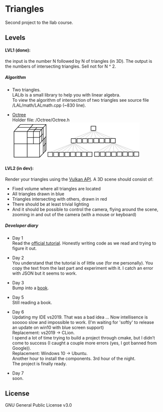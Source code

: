 # Triangles
Second project to the Ilab course.

## Levels

#### LVL1 (done): 
the input is the number N followed by N of triangles (in 3D). 
The output is the numbers of intersecting triangles. 
Sell not for N ^ 2.

##### Algorithm
- Two triangles. \
LALib is a small library to help you with linear algebra. \
To view the algorithm of intersection of two triangles 
see source file /LAL/math/LALmath.cpp (~830 line).
    
- [Octree](https://en.wikipedia.org/wiki/Octree) \
Holder file: /Octree/Octree.h \
![](resource/otherImages/Octree.png "example") 

#### LVL2 (in dev):
Render your triangles using the [Vulkan API](https://www.khronos.org/vulkan/).
A 3D scene should consist of:
* Fixed volume where all triangles are located
* All triangles drawn in blue
* Triangles intersecting with others, drawn in red
* There should be at least trivial lighting
* And it should be possible to control the camera, flying around the scene, 
zooming in and out of the camera (with a mouse or keyboard)

##### Developer diary
* Day 1 \
Read the [official tutorial](https://vulkan-tutorial.com/). 
Honestly writing code as we read and trying to figure it out.

* Day 2 \
You understand that the tutorial is of little use (for me personally). 
You copy the text from the last part and experiment with it.
I catch an error with JSON but it seems to work.

* Day 3 \
Bump into a [book](https://www.litres.ru/grehem-sellers/vulkan-rukovodstvo-razrabotchika-oficialnoe-rukovo-27071853/).

* Day 5 \
Still reading a book.

* Day 6 \
Updating my IDE vs2019. That was a bad idea ... Now intellisence is sooooo slow and impossible to work.
(I'm waiting for 'softly' to release an update on win10 with blue screen support) \
Replacement: vs2019 -> CLion. \
I spend a lot of time trying to build a project through cmake, 
but I didn’t come to success 
(I caught a couple more errors (yes, I got banned from Google)). \
Replacement: Windows 10 -> Ubuntu. \
Another hour to install the components.
3rd hour of the night. \
The project is finally ready.

* Day 7 \
soon.

## License
GNU General Public License v3.0

